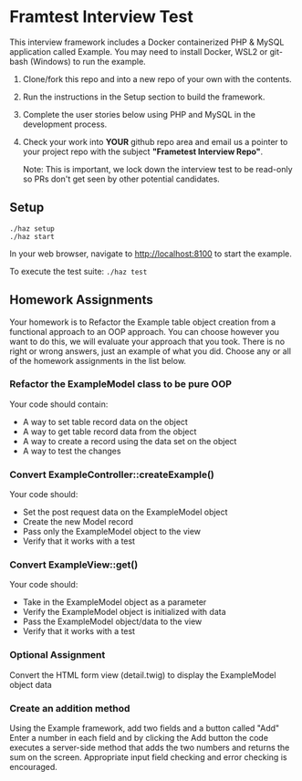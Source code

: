 # Framtest Interview Test

This interview framework includes a Docker containerized PHP & MySQL application called
Example.  You may need to install Docker, WSL2 or git-bash (Windows) to run the example.

1. Clone/fork this repo and into  a new repo of your own with the contents.
2. Run the instructions in the Setup section to build the framework.
3. Complete the user stories below using PHP and MySQL in the development process.
4. Check your work into **YOUR** github repo area and email us a pointer to your project 
   repo with the subject **"Frametest Interview Repo"**.
   
   Note:  This is important, we lock down the interview test to be read-only so PRs
   don't get seen by other potential candidates.  


## Setup

	./haz setup
	./haz start

In your web browser, navigate to <http://localhost:8100> to start the example.

To execute the test suite: `./haz test`


## Homework Assignments

Your homework is to Refactor the Example table object creation from a functional
approach to an OOP approach.  You can choose however you want to do this, we will
evaluate your approach that you took.  There is no right or wrong answers, just
an example of what you did.  Choose any or all of the homework assignments 
in the list below.


### Refactor the ExampleModel class to be pure OOP

Your code should contain:
- A way to set table record data on the object
- A way to get table record data from the object
- A way to create a record using the data set on the object
- A way to test the changes



### Convert ExampleController::createExample()

Your code should:
- Set the post request data on the ExampleModel object
- Create the new Model record
- Pass only the ExampleModel object to the view
- Verify that it works with a test


### Convert ExampleView::get() 

Your code should:
- Take in the ExampleModel object as a parameter
- Verify the ExampleModel object is initialized with data
- Pass the ExampleModel object/data to the view
- Verify that it works with a test


### Optional Assignment

Convert the HTML form view (detail.twig) to display the ExampleModel object data


### Create an addition method

Using the Example framework, add two fields and a button called "Add" Enter a number 
in each field and by clicking the Add button the code executes a server-side method
that adds the two numbers and returns the sum on the screen.  Appropriate input field
checking and error checking is encouraged.

